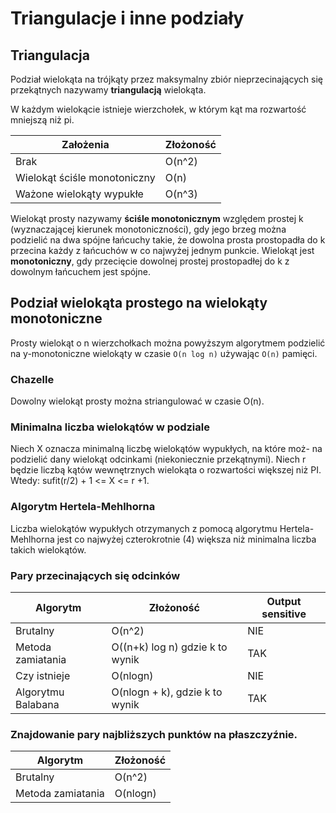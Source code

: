 # Triangulacje i inne podziały

## Triangulacja

Podział wielokąta na trójkąty przez maksymalny zbiór nieprzecinających
się przekątnych nazywamy **triangulacją** wielokąta.

W każdym wielokącie istnieje wierzchołek, w
którym kąt ma rozwartość mniejszą niż pi.

| Założenia | Złożoność |
| --------- | --------- |
| Brak      | O(n^2)    |
| Wielokąt ściśle monotoniczny | O(n) |
| Ważone wielokąty wypukłe | O(n^3) |

Wielokąt prosty nazywamy **ściśle monotonicznym** względem prostej k (wyznaczającej kierunek monotoniczności), gdy jego brzeg można podzielić na dwa
spójne łańcuchy takie, że dowolna prosta prostopadła do k przecina każdy z łańcuchów w co najwyżej jednym
punkcie. Wielokąt jest **monotoniczny**, gdy przecięcie dowolnej prostej prostopadłej do k
z dowolnym łańcuchem jest spójne.

## Podział wielokąta prostego na wielokąty monotoniczne

Prosty wielokąt o n wierzchołkach można powyższym algorytmem
podzielić na y-monotoniczne wielokąty w czasie ```O(n log n)``` używając
```O(n)``` pamięci.

### Chazelle

Dowolny wielokąt prosty można striangulować w czasie O(n).

### Minimalna liczba wielokątów w podziale 

Niech X oznacza minimalną liczbę wielokątów wypukłych, na które moż-
na podzielić dany wielokąt odcinkami (niekoniecznie przekątnymi). Niech
r będzie liczbą kątów wewnętrznych wielokąta o rozwartości większej niż
PI. Wtedy: sufit(r/2) + 1 <= X <= r +1.


### Algorytm Hertela-Mehlhorna

Liczba wielokątów wypukłych otrzymanych z pomocą algorytmu
Hertela-Mehlhorna jest co najwyżej czterokrotnie (4) większa niż
minimalna liczba takich wielokątów.

### Pary przecinających się odcinków

| Algorytm | Złożoność | Output sensitive |
| -------- | --------- | ---------------- |
| Brutalny | O(n^2)    | NIE              |
| Metoda zamiatania | O((n+k) log n) gdzie k to wynik | TAK |
| Czy istnieje | O(nlogn) | NIE |
| Algorytmu Balabana | O(nlogn + k), gdzie k to wynik | TAK |


### Znajdowanie pary najbliższych punktów na płaszczyźnie.

| Algorytm | Złożoność |
| -------- | --------- | 
| Brutalny | O(n^2)  |
| Metoda zamiatania | O(nlogn) |
